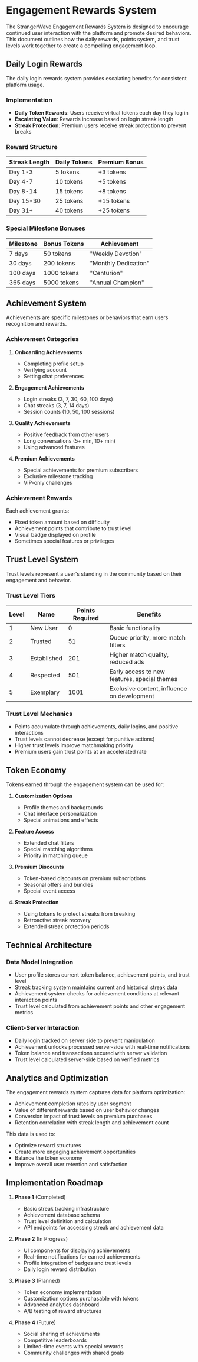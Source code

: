 # Engagement Rewards System

The StrangerWave Engagement Rewards System is designed to encourage continued user interaction with the platform and promote desired behaviors. This document outlines how the daily rewards, points system, and trust levels work together to create a compelling engagement loop.

## Daily Login Rewards

The daily login rewards system provides escalating benefits for consistent platform usage.

### Implementation

- **Daily Token Rewards**: Users receive virtual tokens each day they log in
- **Escalating Value**: Rewards increase based on login streak length
- **Streak Protection**: Premium users receive streak protection to prevent breaks

### Reward Structure

| Streak Length | Daily Tokens | Premium Bonus |
|---------------|--------------|--------------|
| Day 1-3       | 5 tokens     | +3 tokens    |
| Day 4-7       | 10 tokens    | +5 tokens    |
| Day 8-14      | 15 tokens    | +8 tokens    |
| Day 15-30     | 25 tokens    | +15 tokens   |
| Day 31+       | 40 tokens    | +25 tokens   |

### Special Milestone Bonuses

| Milestone | Bonus Tokens | Achievement |
|-----------|--------------|------------|
| 7 days    | 50 tokens    | "Weekly Devotion" |
| 30 days   | 200 tokens   | "Monthly Dedication" |
| 100 days  | 1000 tokens  | "Centurion" |
| 365 days  | 5000 tokens  | "Annual Champion" |

## Achievement System

Achievements are specific milestones or behaviors that earn users recognition and rewards.

### Achievement Categories

1. **Onboarding Achievements**
   - Completing profile setup
   - Verifying account
   - Setting chat preferences

2. **Engagement Achievements**
   - Login streaks (3, 7, 30, 60, 100 days)
   - Chat streaks (3, 7, 14 days)
   - Session counts (10, 50, 100 sessions)

3. **Quality Achievements**
   - Positive feedback from other users
   - Long conversations (5+ min, 10+ min)
   - Using advanced features

4. **Premium Achievements**
   - Special achievements for premium subscribers
   - Exclusive milestone tracking
   - VIP-only challenges

### Achievement Rewards

Each achievement grants:
- Fixed token amount based on difficulty
- Achievement points that contribute to trust level
- Visual badge displayed on profile
- Sometimes special features or privileges

## Trust Level System

Trust levels represent a user's standing in the community based on their engagement and behavior.

### Trust Level Tiers

| Level | Name | Points Required | Benefits |
|-------|------|-----------------|----------|
| 1 | New User | 0 | Basic functionality |
| 2 | Trusted | 51 | Queue priority, more match filters |
| 3 | Established | 201 | Higher match quality, reduced ads |
| 4 | Respected | 501 | Early access to new features, special themes |
| 5 | Exemplary | 1001 | Exclusive content, influence on development |

### Trust Level Mechanics

- Points accumulate through achievements, daily logins, and positive interactions
- Trust levels cannot decrease (except for punitive actions)
- Higher trust levels improve matchmaking priority
- Premium users gain trust points at an accelerated rate

## Token Economy

Tokens earned through the engagement system can be used for:

1. **Customization Options**
   - Profile themes and backgrounds
   - Chat interface personalization
   - Special animations and effects

2. **Feature Access**
   - Extended chat filters
   - Special matching algorithms
   - Priority in matching queue

3. **Premium Discounts**
   - Token-based discounts on premium subscriptions
   - Seasonal offers and bundles
   - Special event access

4. **Streak Protection**
   - Using tokens to protect streaks from breaking
   - Retroactive streak recovery
   - Extended streak protection periods

## Technical Architecture

### Data Model Integration

- User profile stores current token balance, achievement points, and trust level
- Streak tracking system maintains current and historical streak data
- Achievement system checks for achievement conditions at relevant interaction points
- Trust level calculated from achievement points and other engagement metrics

### Client-Server Interaction

- Daily login tracked on server side to prevent manipulation
- Achievement unlocks processed server-side with real-time notifications
- Token balance and transactions secured with server validation
- Trust level calculated server-side based on verified metrics

## Analytics and Optimization

The engagement rewards system captures data for platform optimization:

- Achievement completion rates by user segment
- Value of different rewards based on user behavior changes
- Conversion impact of trust levels on premium purchases
- Retention correlation with streak length and achievement count

This data is used to:
- Optimize reward structures
- Create more engaging achievement opportunities
- Balance the token economy
- Improve overall user retention and satisfaction

## Implementation Roadmap

1. **Phase 1** (Completed)
   - Basic streak tracking infrastructure
   - Achievement database schema
   - Trust level definition and calculation
   - API endpoints for accessing streak and achievement data

2. **Phase 2** (In Progress)
   - UI components for displaying achievements
   - Real-time notifications for earned achievements
   - Profile integration of badges and trust levels
   - Daily login reward distribution

3. **Phase 3** (Planned)
   - Token economy implementation
   - Customization options purchasable with tokens
   - Advanced analytics dashboard
   - A/B testing of reward structures

4. **Phase 4** (Future)
   - Social sharing of achievements
   - Competitive leaderboards
   - Limited-time events with special rewards
   - Community challenges with shared goals